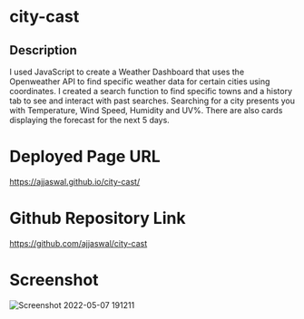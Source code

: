 # city-cast

## Description
   I used JavaScript to create a Weather Dashboard that uses the Openweather API to find specific weather data for certain cities using coordinates. I created a search function to find specific towns and a history tab to see and interact with past searches. Searching for a city presents you with Temperature, Wind Speed, Humidity and UV%. There are also cards displaying the forecast for the next 5 days. 

#  Deployed Page URL

  https://ajjaswal.github.io/city-cast/

#  Github Repository Link
 
  https://github.com/ajjaswal/city-cast

# Screenshot

![Screenshot 2022-05-07 191211](https://user-images.githubusercontent.com/102101481/167274908-4bdf7747-6aab-446f-ba3e-73d206a087a1.png)